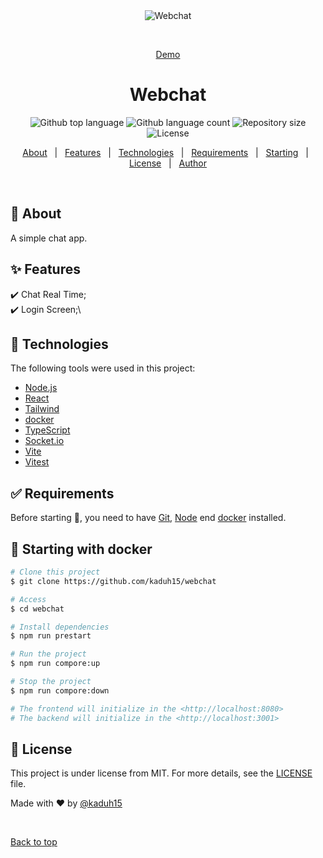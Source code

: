 <div align="center" id="top">
  <img src="./.github/app.gif" alt="Webchat" />

  &#xa0;

  <a href="https://webchat-55.vercel.app/">Demo</a>
</div>

<h1 align="center">Webchat</h1>

<p align="center">
  <img alt="Github top language" src="https://img.shields.io/github/languages/top/kaduh15/webchat?color=56BEB8">

  <img alt="Github language count" src="https://img.shields.io/github/languages/count/kaduh15/webchat?color=56BEB8">

  <img alt="Repository size" src="https://img.shields.io/github/repo-size/kaduh15/webchat?color=56BEB8">

  <img alt="License" src="https://img.shields.io/github/license/kaduh15/webchat?color=56BEB8">

  <!-- <img alt="Github issues" src="https://img.shields.io/github/issues/kaduh15/webchat?color=56BEB8" /> -->

  <!-- <img alt="Github forks" src="https://img.shields.io/github/forks/kaduh15/webchat?color=56BEB8" /> -->

  <!-- <img alt="Github stars" src="https://img.shields.io/github/stars/kaduh15/webchat?color=56BEB8" /> -->
</p>

<!-- Status -->

<!-- <h4 align="center">
	🚧  Webchat 🚀 Under construction...  🚧
</h4>

<hr> -->

<p align="center">
  <a href="#dart-about">About</a> &#xa0; | &#xa0;
  <a href="#sparkles-features">Features</a> &#xa0; | &#xa0;
  <a href="#rocket-technologies">Technologies</a> &#xa0; | &#xa0;
  <a href="#white_check_mark-requirements">Requirements</a> &#xa0; | &#xa0;
  <a href="#checkered_flag-starting">Starting</a> &#xa0; | &#xa0;
  <a href="#memo-license">License</a> &#xa0; | &#xa0;
  <a href="https://github.com/kaduh15" target="_blank">Author</a>
</p>

<br>

## :dart: About ##

A simple chat app.

## :sparkles: Features ##

:heavy_check_mark: Chat Real Time;\
:heavy_check_mark: Login Screen;\

## :rocket: Technologies ##

The following tools were used in this project:

- [Node.js](https://nodejs.org/en/)
- [React](https://pt-br.reactjs.org/)
- [Tailwind](https://tailwindcss.com/)
- [docker](https://www.docker.com/)
- [TypeScript](https://www.typescriptlang.org/)
- [Socket.io](https://socket.io/)
- [Vite](https://vitejs.dev/)
- [Vitest](https://vitest.dev/)

## :white_check_mark: Requirements ##

Before starting :checkered_flag:, you need to have [Git](https://git-scm.com), [Node](https://nodejs.org/en/) end [docker](https://www.docker.com/) installed.

## :checkered_flag: Starting with docker ##

```bash
# Clone this project
$ git clone https://github.com/kaduh15/webchat

# Access
$ cd webchat

# Install dependencies
$ npm run prestart

# Run the project
$ npm run compore:up

# Stop the project
$ npm run compore:down

# The frontend will initialize in the <http://localhost:8080>
# The backend will initialize in the <http://localhost:3001>
```

## :memo: License ##

This project is under license from MIT. For more details, see the [LICENSE](LICENSE.md) file.


Made with :heart: by <a href="https://github.com/kaduh15" target="_blank">@kaduh15</a>

&#xa0;

<a href="#top">Back to top</a>
